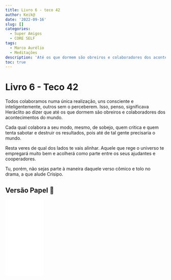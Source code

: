 ```yaml
---
title: Livro 6 - teco 42
author: Keik@
date: '2022-09-16'
slug: []
categories:
  - Super Amigos
  - CORE SELF
tags:
  - Marco Aurélio
  - Meditações
description: 'Até os que dormem são obreiros e colaboradores dos acontecimentos do mundo'
toc: true
---
```


# Livro 6 - Teco 42

Todos colaboramos numa única realização, uns consciente e inteligentemente, outros sem o perceberem. Isso, penso, significava Heráclito ao dizer que até os que dormem são obreiros e colaboradores dos acontecimentos do mundo. 

Cada qual colabora a seu modo, mesmo, de sobejo, quem critica e quem tenta sabotar e destruir os resultados, pois até de tal gente precisaria o mundo. 

Resta veres de qual dos lados te vais alinhar. Aquele que rege o universo te empregará muito bem e acolherá como parte entre os seus ajudantes e cooperadores. 

Tu, porém, não sejas parte à maneira daquele verso cômico e tolo no drama, a que alude Crisipo.

## Versão Papel :book:
<iframe style="width:120px;height:240px;" marginwidth="0" marginheight="0" scrolling="no" frameborder="0" src="//ws-na.amazon-adsystem.com/widgets/q?ServiceVersion=20070822&OneJS=1&Operation=GetAdHtml&MarketPlace=BR&source=ss&ref=as_ss_li_til&ad_type=product_link&tracking_id=mundodekeika-20&language=pt_BR&marketplace=amazon&region=BR&placement=B092FVY4BB&asins=B092FVY4BB&linkId=37c5ec14221f61f811029aa88b520891&show_border=true&link_opens_in_new_window=true"></iframe>
